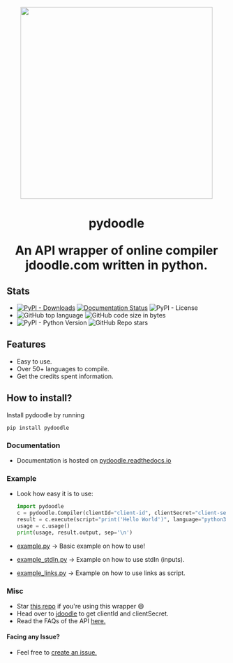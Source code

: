 <p align="center">
   <img src="https://cdn.discordapp.com/attachments/858994923046699009/859024886784458752/ezgif.com-gif-maker.gif" width=440>
</p>

<h1 align="center"> pydoodle <p>An API wrapper of online compiler jdoodle.com written in python.</p> </h1>


## Stats
 - [![PyPI - Downloads](https://img.shields.io/pypi/dm/pydoodle)](https://pypi.org/project/pydoodle)
[![Documentation Status](https://readthedocs.org/projects/pydoodle/badge/?version=master)](https://pydoodle.readthedocs.io)
![PyPI - License](https://img.shields.io/pypi/l/pydoodle)
 - ![GitHub top language](https://img.shields.io/github/languages/top/Prince2347X/pydoodle)
![GitHub code size in bytes](https://img.shields.io/github/languages/code-size/Prince2347X/pydoodle)
 - ![PyPI - Python Version](https://img.shields.io/pypi/pyversions/pydoodle)
![GitHub Repo stars](https://img.shields.io/github/stars/Prince2347X/pydoodle?style=social)




## Features
 - Easy to use.
 - Over 50+ languages to compile.
 - Get the credits spent information.


## How to install?
Install pydoodle by running 
```
pip install pydoodle
```

### Documentation
 - Documentation is hosted on [pydoodle.readthedocs.io](https://pydoodle.readthedocs.io)

### Example
 - Look how easy it is to use:
 
    ```python
    import pydoodle
    c = pydoodle.Compiler(clientId="client-id", clientSecret="client-secret")
    result = c.execute(script="print('Hello World')", language="python3")
    usage = c.usage()
    print(usage, result.output, sep='\n')
    ```
 - [example.py](https://github.com/Prince2347X/pydoodle/blob/master/examples/example.py) -> Basic example on how to use!
 - [example_stdIn.py](https://github.com/Prince2347X/pydoodle/blob/master/examples/example_stdIn.py) -> Example on how to use stdIn (inputs).
 - [example_links.py](https://github.com/Prince2347X/pydoodle/blob/master/examples/example_links.py) -> Example on how to use links as script.


### Misc 
 - Star [this repo](https://github.com/Prince2347X/pydoodle/) if you're using this wrapper 😄
 - Head over to [jdoodle](https://jdoodle.com/compiler-api) to get clientId and clientSecret.
 - Read the FAQs of the API [here.](https://docs.jdoodle.com/compiler-api/compiler-api)

#### Facing any Issue?
 - Feel free to [create an issue.](https://github.com/Prince2347X/pydoodle/issues/new)
